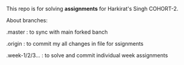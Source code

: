 This repo is for solving <b>assignments</b> for Harkirat's Singh COHORT-2.


About branches:

  .master : to sync with main forked banch
  
  .origin : to commit my all changes in file for ssignments
  
  .week-1/2/3... : to solve and commit individual week assignments
  
